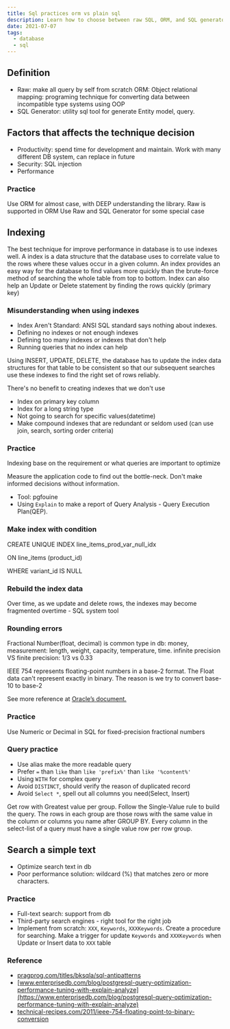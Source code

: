 ```yaml
---
title: Sql practices orm vs plain sql
description: Learn how to choose between raw SQL, ORM, and SQL generators, optimize database performance with smart indexing, avoid rounding errors, and write efficient queries for better security and speed.
date: 2021-07-07
tags:
  - database
  - sql
---
```


## Definition

- Raw: make all query by self from scratch ORM: Object relational mapping: programing technique for converting data between incompatible type systems using OOP
- SQL Generator: utility sql tool for generate Entity model, query.

## Factors that affects the technique decision

- Productivity: spend time for development and maintain. Work with many different DB system, can replace in future
- Security: SQL injection
- Performance

### Practice

Use ORM for almost case, with DEEP understanding the library. Raw is supported in ORM Use Raw and SQL Generator for some special case

## Indexing

The best technique for improve performance in database is to use indexes well. A index is a data structure that the database uses to correlate value to the rows where these values occur in a given column. An index provides an easy way for the database to find values more quickly than the brute-force method of searching the whole table from top to bottom. Index can also help an Update or Delete statement by finding the rows quickly (primary key)

### Misunderstanding when using indexes

- Index Aren't Standard: ANSI SQL standard says nothing about indexes.
- Defining no indexes or not enough indexes
- Defining too many indexes or indexes that don't help
- Running queries that no index can help

Using INSERT, UPDATE, DELETE, the database has to update the index data structures for that table to be consistent so that our subsequent searches use these indexes to find the right set of rows reliably.

There's no benefit to creating indexes that we don't use

- Index on primary key column
- Index for a long string type
- Not going to search for specific values(datetime)
- Make compound indexes that are redundant or seldom used (can use join, search, sorting order criteria)

### Practice

Indexing base on the requirement or what queries are important to optimize

Measure the application code to find out the bottle-neck. Don't make informed decisions without information.

- Tool: pgfouine
- Using `Explain` to make a report of Query Analysis - Query Execution Plan(QEP).

### Make index with condition

CREATE UNIQUE INDEX line_items_prod_var_null_idx

ON line_items (product_id)

WHERE variant_id IS NULL

### Rebuild the index data

Over time, as we update and delete rows, the indexes may become fragmented overtime - SQL system tool

### Rounding errors

Fractional Number(float, decimal) is common type in db: money, measurement: length, weight, capacity, temperature, time. infinite precision VS finite precision: 1/3 vs 0.33

IEEE 754 represents floating-point numbers in a base-2 format. The Float data can't represent exactly in binary. The reason is we try to convert base-10 to base-2

See more reference at [Oracle’s document.](https://docs.oracle.com/cd/E19957-01/806-3568/ncg_goldberg.html)

### Practice

Use Numeric or Decimal in SQL for fixed-precision fractional numbers

### Query practice

- Use alias make the more readable query
- Prefer `=` than `like` than `like 'prefix%'` than `like '%content%'`
- Using `WITH` for complex query
- Avoid `DISTINCT`, should verify the reason of duplicated record
- Avoid `Select *`, spell out all columns you need(Select, Insert)

Get row with Greatest value per group. Follow the Single-Value rule to build the query. The rows in each group are those rows with the same value in the column or columns you name after GROUP BY. Every column in the select-list of a query must have a single value row per row group.

## Search a simple text

- Optimize search text in db
- Poor performance solution: wildcard (%) that matches zero or more characters.

### Practice

- Full-text search: support from db
- Third-party search engines - right tool for the right job
- Implement from scratch: `XXX`, `Keywords`, `XXXKeywords`. Create a procedure for searching. Make a trigger for update `Keywords` and `XXXKeywords` when Update or Insert data to `XXX` table

### Reference

- [pragprog.com/titles/bksqla/sql-antipatterns](https://pragprog.com/titles/bksqla/sql-antipatterns/)
- [www.enterprisedb.com/blog/postgresql-query-optimization-performance-tuning-with-explain-analyze](https://www.enterprisedb.com/blog/postgresql-query-optimization-performance-tuning-with-explain-analyze)
- [technical-recipes.com/2011/ieee-754-floating-point-to-binary-conversion](http://technical-recipes.com/2011/ieee-754-floating-point-to-binary-conversion)
